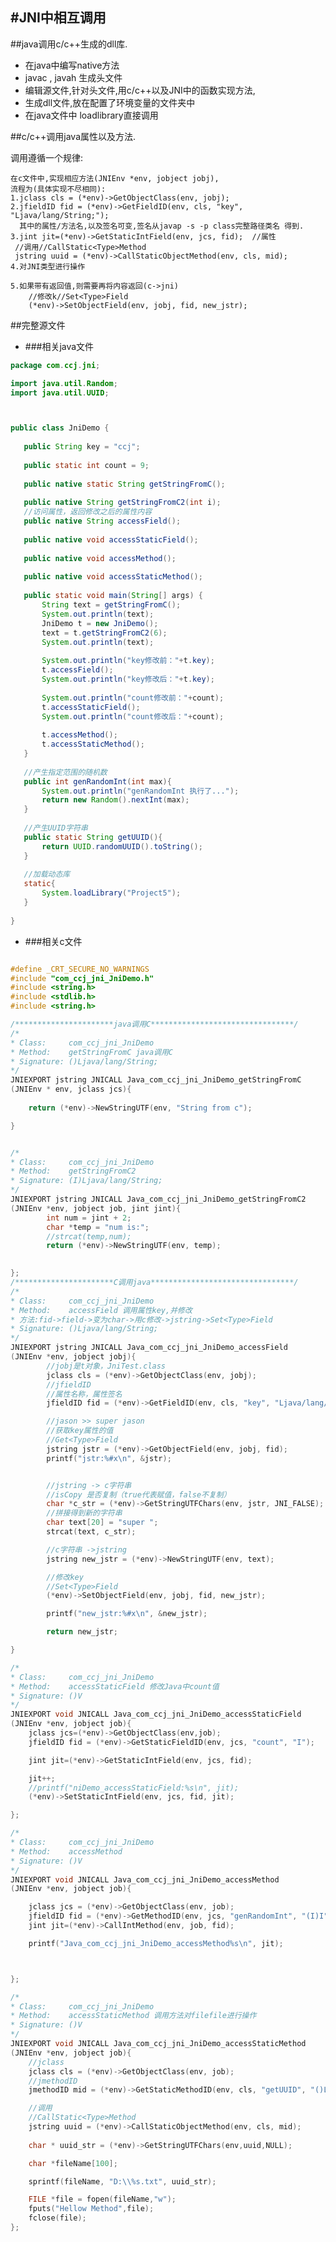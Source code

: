 
#JNI中相互调用
---
##java调用c/c++生成的dll库.

 -  在java中编写native方法
 -  javac  , javah  生成头文件
 -  编辑源文件,针对头文件,用c/c++以及JNI中的函数实现方法,  
 -  生成dll文件,放在配置了环境变量的文件夹中
 -  在java文件中 loadlibrary直接调用



##c/c++调用java属性以及方法.

   调用遵循一个规律:
    
    在c文件中,实现相应方法(JNIEnv *env, jobject jobj),
    流程为(具体实现不尽相同):
    1.jclass cls = (*env)->GetObjectClass(env, jobj);
    2.jfieldID fid = (*env)->GetFieldID(env, cls, "key", "Ljava/lang/String;");
      其中的属性/方法名,以及签名可变,签名从javap -s -p class完整路径类名 得到.
    3.jint jit=(*env)->GetStaticIntField(env, jcs, fid);  //属性
     //调用//CallStatic<Type>Method
     jstring uuid = (*env)->CallStaticObjectMethod(env, cls, mid);
    4.对JNI类型进行操作
    
    5.如果带有返回值,则需要再将内容返回(c->jni) 
        //修改k//Set<Type>Field 
        (*env)->SetObjectField(env, jobj, fid, new_jstr);
	
        

##完整源文件
 - ###相关java文件
 ```java
package com.ccj.jni;

import java.util.Random;
import java.util.UUID;



public class JniDemo {
    
	public String key = "ccj";
	
	public static int count = 9;
	
	public native static String getStringFromC();
	
	public native String getStringFromC2(int i);
	//访问属性，返回修改之后的属性内容
	public native String accessField();
	
	public native void accessStaticField();
	
	public native void accessMethod();
	
	public native void accessStaticMethod();
	
	public static void main(String[] args) {
		String text = getStringFromC();
		System.out.println(text);
		JniDemo t = new JniDemo();
		text = t.getStringFromC2(6);
		System.out.println(text);
		
		System.out.println("key修改前："+t.key);
		t.accessField();
		System.out.println("key修改后："+t.key);
		
		System.out.println("count修改前："+count);
		t.accessStaticField();
		System.out.println("count修改后："+count);
		
		t.accessMethod();
		t.accessStaticMethod();
	}
	
	//产生指定范围的随机数
	public int genRandomInt(int max){
		System.out.println("genRandomInt 执行了...");
		return new Random().nextInt(max); 
	}
	
	//产生UUID字符串
	public static String getUUID(){
		return UUID.randomUUID().toString();
	}
	
	//加载动态库
	static{	
		System.loadLibrary("Project5");
	}
	
}


```

- ###相关c文件

```c

#define _CRT_SECURE_NO_WARNINGS
#include "com_ccj_jni_JniDemo.h"
#include <string.h>
#include <stdlib.h>
#include <string.h>

/**********************java调用C********************************/
/*
* Class:     com_ccj_jni_JniDemo
* Method:    getStringFromC java调用C
* Signature: ()Ljava/lang/String;
*/
JNIEXPORT jstring JNICALL Java_com_ccj_jni_JniDemo_getStringFromC
(JNIEnv * env, jclass jcs){
    
	return (*env)->NewStringUTF(env, "String from c");

}


/*
* Class:     com_ccj_jni_JniDemo
* Method:    getStringFromC2
* Signature: (I)Ljava/lang/String;
*/
JNIEXPORT jstring JNICALL Java_com_ccj_jni_JniDemo_getStringFromC2
(JNIEnv *env, jobject job, jint jint){
		int num = jint + 2;
		char *temp = "num is:";
		//strcat(temp,num);
		return (*env)->NewStringUTF(env, temp);
		

};
/**********************C调用java********************************/
/*
* Class:     com_ccj_jni_JniDemo
* Method:    accessField 调用属性key,并修改
* 方法:fid->field->变为char->用c修改->jstring->Set<Type>Field 
* Signature: ()Ljava/lang/String;
*/
JNIEXPORT jstring JNICALL Java_com_ccj_jni_JniDemo_accessField
(JNIEnv *env, jobject jobj){
		//jobj是t对象，JniTest.class
		jclass cls = (*env)->GetObjectClass(env, jobj);
		//jfieldID
		//属性名称，属性签名
		jfieldID fid = (*env)->GetFieldID(env, cls, "key", "Ljava/lang/String;");

		//jason >> super jason
		//获取key属性的值
		//Get<Type>Field
		jstring jstr = (*env)->GetObjectField(env, jobj, fid);
		printf("jstr:%#x\n", &jstr);


		//jstring -> c字符串
		//isCopy 是否复制（true代表赋值，false不复制）
		char *c_str = (*env)->GetStringUTFChars(env, jstr, JNI_FALSE);
		//拼接得到新的字符串
		char text[20] = "super ";
		strcat(text, c_str);

		//c字符串 ->jstring
		jstring new_jstr = (*env)->NewStringUTF(env, text);

		//修改key
		//Set<Type>Field
		(*env)->SetObjectField(env, jobj, fid, new_jstr);

		printf("new_jstr:%#x\n", &new_jstr);

		return new_jstr;

}

/*
* Class:     com_ccj_jni_JniDemo
* Method:    accessStaticField 修改Java中count值
* Signature: ()V
*/
JNIEXPORT void JNICALL Java_com_ccj_jni_JniDemo_accessStaticField
(JNIEnv *env, jobject job){
	jclass jcs=(*env)->GetObjectClass(env,job);
	jfieldID fid = (*env)->GetStaticFieldID(env, jcs, "count", "I");

	jint jit=(*env)->GetStaticIntField(env, jcs, fid);

	jit++;
	//printf("niDemo_accessStaticField:%s\n", jit);
	(*env)->SetStaticIntField(env, jcs, fid, jit);

};

/*
* Class:     com_ccj_jni_JniDemo
* Method:    accessMethod
* Signature: ()V
*/
JNIEXPORT void JNICALL Java_com_ccj_jni_JniDemo_accessMethod
(JNIEnv *env, jobject job){

	jclass jcs = (*env)->GetObjectClass(env, job);
	jfieldID fid = (*env)->GetMethodID(env, jcs, "genRandomInt", "(I)I");
	jint jit=(*env)->CallIntMethod(env, job, fid);

	printf("Java_com_ccj_jni_JniDemo_accessMethod%s\n", jit);



};

/*
* Class:     com_ccj_jni_JniDemo
* Method:    accessStaticMethod 调用方法对filefile进行操作
* Signature: ()V
*/
JNIEXPORT void JNICALL Java_com_ccj_jni_JniDemo_accessStaticMethod
(JNIEnv *env, jobject job){
	//jclass
	jclass cls = (*env)->GetObjectClass(env, job);
	//jmethodID	
	jmethodID mid = (*env)->GetStaticMethodID(env, cls, "getUUID", "()Ljava/lang/String;");

	//调用
	//CallStatic<Type>Method
	jstring uuid = (*env)->CallStaticObjectMethod(env, cls, mid);
	
	char * uuid_str = (*env)->GetStringUTFChars(env,uuid,NULL);

	char *fileName[100];

	sprintf(fileName, "D:\\%s.txt", uuid_str);

	FILE *file = fopen(fileName,"w");
	fputs("Hellow Method",file);
	fclose(file);
};


```

